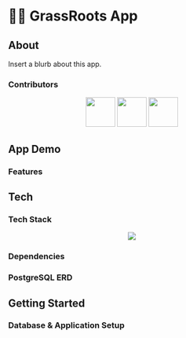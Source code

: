 # 🌱🤝 GrassRoots App

## About

Insert a blurb about this app.

### Contributors

<div align="center">
<img src="https://github.com/swathij943.png" width="60px;"/>
<img src="https://github.com/nahcg.png" width="60px;"/>
<img src="https://github.com/MithraPerera.png" width="60px;"/>
</div>

## App Demo

### Features

## Tech

### Tech Stack

<p align="center">
  <a href="https://skillicons.dev">
    <img src="https://skillicons.dev/icons?i=react,express,nodejs,postgres,materialui,tailwind,css" />
  </a>
</p>

### Dependencies

### PostgreSQL ERD

## Getting Started

### Database & Application Setup
